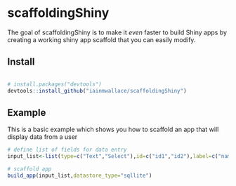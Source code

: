 # scaffoldingShiny

The goal of scaffoldingShiny is to make it *even* faster to build Shiny apps by creating a working shiny app scaffold that you can easily modify.

## Install
``` r

# install.packages("devtools")
devtools::install_github("iainmwallace/scaffoldingShiny")

```

## Example

This is a basic example which shows you how to scaffold an app that will display data from a user

``` r
# define list of fields for data entry
input_list<-list(type=c("Text","Select"),id=c("id1","id2"),label=c("name","description"))

# scaffold app
build_app(input_list,datastore_type="sqllite")

```


